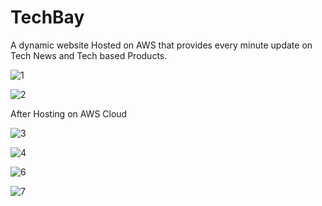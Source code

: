 # TechBay
A dynamic website Hosted on AWS that provides every minute update  on Tech News and Tech based Products.



![1](https://user-images.githubusercontent.com/45159091/181983239-21392bf1-d3c9-4fa8-8f0f-9abf1af87bfb.png)


![2](https://user-images.githubusercontent.com/45159091/181983471-f1afb87f-4f5b-4622-b19c-8028a765e2e3.png)


After Hosting on AWS Cloud 


![3](https://user-images.githubusercontent.com/45159091/181983531-c5aeb0ea-e9ba-4bde-a4ba-10594a3b378b.png)


![4](https://user-images.githubusercontent.com/45159091/181983630-f796bac4-a13d-46b1-b3b6-9cad536d3953.png)


![6](https://user-images.githubusercontent.com/45159091/181983702-1930ceeb-3332-42e0-b48f-356b8e346c5a.png)


![7](https://user-images.githubusercontent.com/45159091/181983735-9c1597ca-14fa-436e-a5f9-a618debb7e5b.png)
